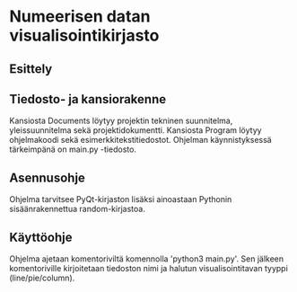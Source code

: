 # Numeerisen datan visualisointikirjasto

## Esittely

## Tiedosto- ja kansiorakenne
    
Kansiosta Documents löytyy projektin tekninen suunnitelma, yleissuunnitelma sekä projektidokumentti. 
Kansiosta Program löytyy ohjelmakoodi sekä esimerkkitekstitiedostot. Ohjelman käynnistyksessä tärkeimpänä on main.py -tiedosto.

## Asennusohje

Ohjelma tarvitsee PyQt-kirjaston lisäksi ainoastaan Pythonin sisäänrakennettua random-kirjastoa.

## Käyttöohje

Ohjelma ajetaan komentoriviltä komennolla 'python3 main.py'. Sen jälkeen komentoriville kirjoitetaan tiedoston nimi ja halutun visualisointitavan tyyppi (line/pie/column).
